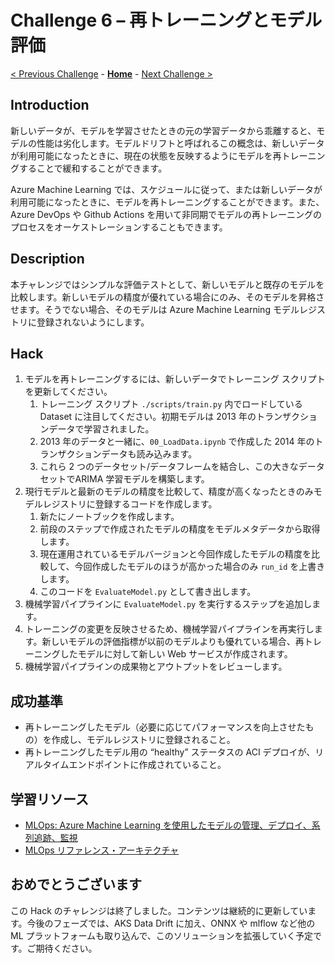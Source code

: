 # Challenge 6 – 再トレーニングとモデル評価

[< Previous Challenge](./Challenge-05.md) - **[Home](./README.md)** - [Next Challenge >](./Challenge-07.md)

## Introduction

新しいデータが、モデルを学習させたときの元の学習データから乖離すると、モデルの性能は劣化します。モデルドリフトと呼ばれるこの概念は、新しいデータが利用可能になったときに、現在の状態を反映するようにモデルを再トレーニングすることで緩和することができます。

Azure Machine Learning では、スケジュールに従って、または新しいデータが利用可能になったときに、モデルを再トレーニングすることができます。また、Azure DevOps や Github Actions を用いて非同期でモデルの再トレーニングのプロセスをオーケストレーションすることもできます。

## Description
本チャレンジではシンプルな評価テストとして、新しいモデルと既存のモデルを比較します。新しいモデルの精度が優れている場合にのみ、そのモデルを昇格させます。そうでない場合、そのモデルは Azure Machine Learning モデルレジストリに登録されないようにします。

## Hack
1. モデルを再トレーニングするには、新しいデータでトレーニング スクリプトを更新してください。
    1. トレーニング スクリプト `./scripts/train.py` 内でロードしている Dataset に注目してください。初期モデルは 2013 年のトランザクションデータで学習されました。
    1. 2013 年のデータと一緒に、`00_LoadData.ipynb` で作成した 2014 年のトランザクションデータも読み込みます。
    1. これら 2 つのデータセット/データフレームを結合し、この大きなデータセットでARIMA 学習モデルを構築します。
1. 現行モデルと最新のモデルの精度を比較して、精度が高くなったときのみモデルレジストリに登録するコードを作成します。
    1. 新たにノートブックを作成します。
    1. 前段のステップで作成されたモデルの精度をモデルメタデータから取得します。
    1. 現在運用されているモデルバージョンと今回作成したモデルの精度を比較して、今回作成したモデルのほうが高かった場合のみ `run_id` を上書きします。
    1. このコードを `EvaluateModel.py` として書き出します。
1. 機械学習パイプラインに `EvaluateModel.py` を実行するステップを追加します。
1. トレーニングの変更を反映させるため、機械学習パイプラインを再実行します。新しいモデルの評価指標が以前のモデルよりも優れている場合、再トレーニングしたモデルに対して新しい Web サービスが作成されます。
1. 機械学習パイプラインの成果物とアウトプットをレビューします。

## 成功基準

- 再トレーニングしたモデル（必要に応じてパフォーマンスを向上させたもの）を作成し、モデルレジストリに登録されること。
- 再トレーニングしたモデル用の “healthy” ステータスの ACI デプロイが、リアルタイムエンドポイントに作成されていること。

## 学習リソース

- [MLOps: Azure Machine Learning を使用したモデルの管理、デプロイ、系列追跡、監視](<https://docs.microsoft.com/azure/machine-learning/concept-model-management-and-deployment>)
- [MLOps リファレンス・アーキテクチャ](<https://docs.microsoft.com/azure/architecture/reference-architectures/ai/mlops-python>)


## おめでとうございます

この Hack のチャレンジは終了しました。コンテンツは継続的に更新しています。今後のフェーズでは、AKS Data Drift に加え、ONNX や mlflow など他の ML プラットフォームも取り込んで、このソリューションを拡張していく予定です。ご期待ください。
